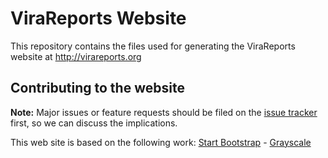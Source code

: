 ViraReports Website
====================

This repository contains the files used for generating the ViraReports website at http://virareports.org

Contributing to the website
---------------------------

**Note:** Major issues or feature requests should be filed on the [issue tracker](https://github.com/virareports/website/issues) first, so we can discuss the implications.

This web site is based on the following work: [Start Bootstrap](http://startbootstrap.com/) - [Grayscale](http://startbootstrap.com/template-overviews/grayscale/)

